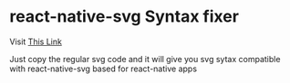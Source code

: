 <p align="center">
  <h1>react-native-svg Syntax fixer</h1>
</p>
<p>Visit <a href="https://snative.vercel.app/">This Link</a></p>
<p>
Just copy the regular svg code and it will give you svg sytax compatible with react-native-svg based for react-native apps
</p>
